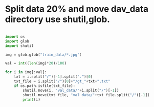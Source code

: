 # Split data 20% and move dav_data directory use shutil,glob. 

```py

import os 
import glob
import shutil

img = glob.glob("train_data/*.jpg")

val = int((len(img)*20)/100)

for i in img[:val]:
    txt = i.split("/")[-1].split(".")[0]
    txt_file = i.split("/")[0]+"/gt_"+txt+".txt"
    if os.path.isfile(txt_file):
        shutil.move(i, "val_data/"+i.split("/")[-1])
        shutil.move(txt_file, "val_data/"+txt_file.split("/")[-1])
        print(i)

```
